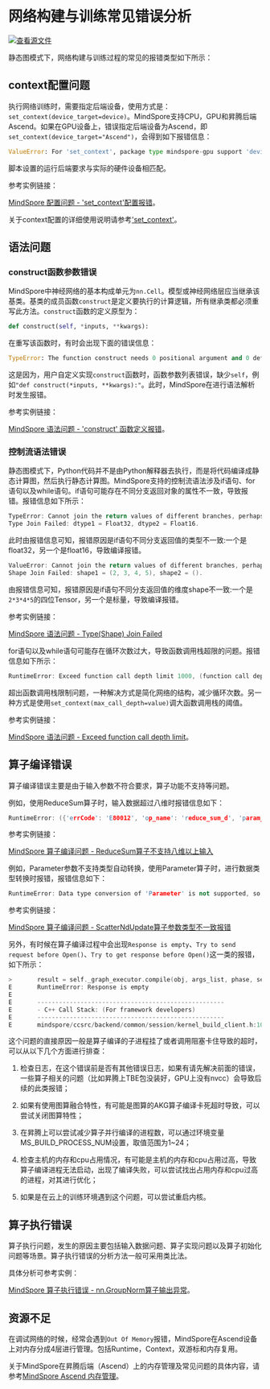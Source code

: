 # 网络构建与训练常见错误分析

[![查看源文件](https://mindspore-website.obs.cn-north-4.myhuaweicloud.com/website-images/r2.3.1/resource/_static/logo_source.svg)](https://gitee.com/mindspore/docs/blob/r2.3.1/tutorials/source_zh_cn/advanced/error_analysis/mindrt_debug.md)&nbsp;&nbsp;

静态图模式下，网络构建与训练过程的常见的报错类型如下所示：

## context配置问题

执行网络训练时，需要指定后端设备，使用方式是：`set_context(device_target=device)`。MindSpore支持CPU，GPU和昇腾后端Ascend。如果在GPU设备上，错误指定后端设备为Ascend，即`set_context(device_target="Ascend")`，会得到如下报错信息：

```python
ValueError: For 'set_context', package type mindspore-gpu support 'device_target' type gpu or cpu, but got Ascend.
```

脚本设置的运行后端要求与实际的硬件设备相匹配。

参考实例链接：

[MindSpore 配置问题 - 'set_context'配置报错](https://www.hiascend.com/forum/thread-0229106885219029083-1-1.html)。

关于context配置的详细使用说明请参考['set_context'](https://www.mindspore.cn/docs/zh-CN/r2.3.1/api_python/mindspore/mindspore.set_context.html)。

## 语法问题

### construct函数参数错误

MindSpore中神经网络的基本构成单元为`nn.Cell`。模型或神经网络层应当继承该基类。基类的成员函数`construct`是定义要执行的计算逻辑，所有继承类都必须重写此方法。`construct`函数的定义原型为：

```python
def construct(self, *inputs, **kwargs):
```

在重写该函数时，有时会出现下面的错误信息：

```python
TypeError: The function construct needs 0 positional argument and 0 default argument, but provided 1
```

这是因为，用户自定义实现`construct`函数时，函数参数列表错误，缺少`self`，例如`"def construct(*inputs, **kwargs):"`。此时，MindSpore在进行语法解析时发生报错。

参考实例链接：

[MindSpore 语法问题 - 'construct' 函数定义报错](https://www.hiascend.com/forum/thread-0230106556970619074-1-1.html)。

### 控制流语法错误

静态图模式下，Python代码并不是由Python解释器去执行，而是将代码编译成静态计算图，然后执行静态计算图。MindSpore支持的控制流语法涉及if语句、for语句以及while语句。if语句可能存在不同分支返回对象的属性不一致，导致报错。报错信息如下所示：

```c++
TypeError: Cannot join the return values of different branches, perhaps you need to make them equal.
Type Join Failed: dtype1 = Float32, dtype2 = Float16.
```

此时由报错信息可知，报错原因是if语句不同分支返回值的类型不一致:一个是float32，另一个是float16，导致编译报错。

```c++
ValueError: Cannot join the return values of different branches, perhaps you need to make them equal.
Shape Join Failed: shape1 = (2, 3, 4, 5), shape2 = ().
```

由报错信息可知，报错原因是if语句不同分支返回值的维度shape不一致:一个是`2*3*4*5`的四位Tensor，另一个是标量，导致编译报错。

参考实例链接：

[MindSpore 语法问题 - Type(Shape) Join Failed](https://www.mindspore.cn/docs/zh-CN/r2.3.1/faq/network_compilation.html?highlight=type%20join%20failed)

for语句以及while语句可能存在循环次数过大，导致函数调用栈超限的问题。报错信息如下所示：

```c++
RuntimeError: Exceed function call depth limit 1000, (function call depth: 1001, simulate call depth: 997).
```

超出函数调用栈限制问题，一种解决方式是简化网络的结构，减少循环次数。另一种方式是使用`set_context(max_call_depth=value)`调大函数调用栈的阈值。

参考实例链接：

[MindSpore 语法问题 - Exceed function call depth limit](https://www.hiascend.com/forum/thread-0223111589074862027-1-1.html)。

## 算子编译错误

算子编译错误主要是由于输入参数不符合要求，算子功能不支持等问题。

例如，使用ReduceSum算子时，输入数据超过八维时报错信息如下：

```c++
RuntimeError: ({'errCode': 'E80012', 'op_name': 'reduce_sum_d', 'param_name': 'x', 'min_value': 0, 'max_value': 8, 'real_value': 10}, 'In op, the num of dimensions of input/output[x] should be in the range of [0, 8], but actually is [10].')
```

参考实例链接：

[MindSpore 算子编译问题 - ReduceSum算子不支持八维以上输入](https://www.hiascend.com/forum/thread-0229108037306667164-1-1.html)

例如，Parameter参数不支持类型自动转换，使用Parameter算子时，进行数据类型转换时报错，报错信息如下：

```c++
RuntimeError: Data type conversion of 'Parameter' is not supported, so data type int32 cannot be converted to data type float32 automatically.
```

参考实例链接：

[MindSpore 算子编译问题 - ScatterNdUpdate算子参数类型不一致报错](https://www.hiascend.com/forum/thread-0232107351416081120-1-1.html)

另外，有时候在算子编译过程中会出现`Response is empty`、`Try to send request before Open()`、`Try to get response before Open()`这一类的报错，如下所示：

```c++
>       result = self._graph_executor.compile(obj, args_list, phase, self._use_vm_mode())
E       RuntimeError: Response is empty
E
E       ----------------------------------------------------
E       - C++ Call Stack: (For framework developers)
E       ----------------------------------------------------
E       mindspore/ccsrc/backend/common/session/kernel_build_client.h:100 Response
```

这个问题的直接原因一般是算子编译的子进程挂了或者调用阻塞卡住导致的超时，可以从以下几个方面进行排查：

1. 检查日志，在这个错误前是否有其他错误日志，如果有请先解决前面的错误，一些算子相关的问题（比如昇腾上TBE包没装好，GPU上没有nvcc）会导致后续的此类报错；

2. 如果有使用图算融合特性，有可能是图算的AKG算子编译卡死超时导致，可以尝试关闭图算特性；

3. 在昇腾上可以尝试减少算子并行编译的进程数，可以通过环境变量MS_BUILD_PROCESS_NUM设置，取值范围为1~24；

4. 检查主机的内存和cpu占用情况，有可能是主机的内存和cpu占用过高，导致算子编译进程无法启动，出现了编译失败，可以尝试找出占用内存和cpu过高的进程，对其进行优化；

5. 如果是在云上的训练环境遇到这个问题，可以尝试重启内核。

## 算子执行错误

算子执行问题，发生的原因主要包括输入数据问题、算子实现问题以及算子初始化问题等场景。算子执行错误的分析方法一般可采用类比法。

具体分析可参考实例：

[MindSpore 算子执行错误 - nn.GroupNorm算子输出异常](https://www.hiascend.com/forum/thread-0229107351277363132-1-1.html)。

## 资源不足

在调试网络的时候，经常会遇到`Out Of Memory`报错，MindSpore在Ascend设备上对内存分成4层进行管理。包括Runtime，Context，双游标和内存复用。

关于MindSpore在昇腾后端（Ascend）上的内存管理及常见问题的具体内容，请参考[MindSpore Ascend 内存管理](https://www.hiascend.com/forum/thread-0229107352026042135-1-1.html)。
